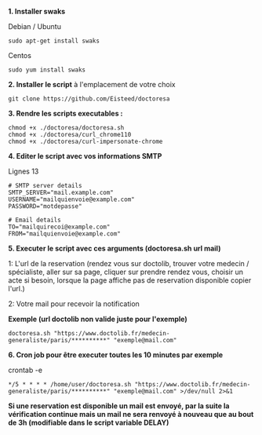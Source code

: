 **1. Installer swaks**

Debian / Ubuntu
```
sudo apt-get install swaks
```

Centos
```
sudo yum install swaks
``` 

**2. Installer le script** à l'emplacement de votre choix 

```
git clone https://github.com/Eisteed/doctoresa
```


**3. Rendre les scripts executables :**

```
chmod +x ./doctoresa/doctoresa.sh
chmod +x ./doctoresa/curl_chrome110
chmod +x ./doctoresa/curl-impersonate-chrome
```

**4. Editer le script avec vos informations SMTP**

Lignes 13
```
# SMTP server details
SMTP_SERVER="mail.example.com"
USERNAME="mailquienvoie@example.com"
PASSWORD="motdepasse"

# Email details
TO="mailquirecoi@example.com"
FROM="mailquienvoie@example.com"
```
**5. Executer le script avec ces arguments (doctoresa.sh url mail)**

1: L'url de la reservation (rendez vous sur doctolib, trouver votre medecin / spécialiste, aller sur sa page, cliquer sur prendre rendez vous, choisir un acte si besoin, lorsque la page affiche pas de reservation disponible copier l'url.)

2: Votre mail pour recevoir la notification


**Exemple (url doctolib non valide juste pour l'exemple)**

```
doctoresa.sh "https://www.doctolib.fr/medecin-generaliste/paris/**********" "exemple@mail.com"
```

**6. Cron job pour être executer toutes les 10 minutes par exemple**

crontab -e
```
*/5 * * * * /home/user/doctoresa.sh "https://www.doctolib.fr/medecin-generaliste/paris/**********" "exemple@mail.com" >/dev/null 2>&1
```

**Si une reservation est disponible un mail est envoyé, par la suite la vérification continue mais un mail ne sera renvoyé à nouveau que au bout de 3h (modifiable dans le script variable DELAY)**

